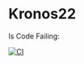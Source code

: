 # Kronos22
Is Code Failing:

[![CI](https://github.com/TechnoTitans/Kronos22/actions/workflows/CI.yml/badge.svg)](https://github.com/TechnoTitans/Kronos22/actions/workflows/CI.yml)
